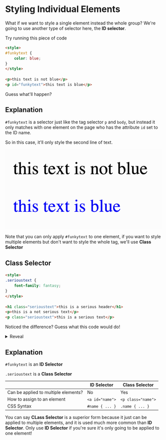 # Styling Individual Elements

What if we want to style a single element instead the whole group? We're going to use another type of selector here, the **ID selector**.

Try running this piece of code

```html
<style>
#funkytext {
	color: blue;
}
</style>

<p>this text is not blue</p>
<p id="funkytext">this text is blue</p>
```

Guess what'll happen?

## Explanation

`#funkytext` is a selector just like the tag selector `p` and `body`, but instead it only matches with one element on the page who has the attribute `id` set to the ID name.

So in this case, it'll only style the second line of text.

![One blue text](images/bluetext.png)

Note that you can only apply `#funkytext` to one element, if you want to style multiple elements but don't want to style the whole tag, we'll use **Class Selector**

## Class Selector

```html
<style>
.serioustext {
	font-family: fantasy;
}
</style>

<h1 class="serioustext">this is a serious header</h1>
<p>this is a not serious text</p>
<p class="serioustext">this is a serious text</p>
```

Noticed the difference? Guess what this code would do!

<details>
<summary>Reveal</summary>

![Very serious text](images/serioustext.png)
 
</details>

## Explanation

`#funkytext` is an **ID Selector**

`.serioustext` is a **Class Selector**

| | ID Selector | Class Selector |
| ----------- | ----------- | -- |
| Can be applied to multiple elements? | No | Yes |
| How to assign to an element | `<a id="name">` | `<p class="name">` |
| CSS Syntax | `#name { ... }` | `.name { ... }`

You can say **CLass Selector** is a superior form because it just can be applied to multiple elements, and it is used much more common than **ID Selector**. Only use **ID Selector** if you're sure it's only going to be applied to one element!